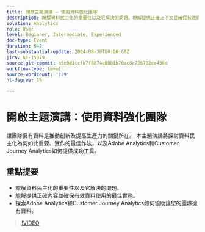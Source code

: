```yaml
---
title: 開啟主題演講 — 使用資料強化團隊
description: 瞭解資料民主化的重要性以及它解決的問題。瞭解提供正確上下文並確保有效資料使用的最佳實務。 探索Adobe Analytics和Customer Journey Analytics如何協助讓您的團隊擁有資料。
solution: Analytics
role: User
level: Beginner, Intermediate, Experienced
doc-type: Event
duration: 642
last-substantial-update: 2024-08-30T00:00:00Z
jira: KT-15979
source-git-commit: a5e8d1ccfb7f8874a0081b70ac8c756702ce438d
workflow-type: tm+mt
source-wordcount: '129'
ht-degree: 1%

---
```



# 開啟主題演講：使用資料強化團隊

讓團隊擁有資料是推動創新及提高生產力的關鍵所在。 本主題演講將探討資料民主化為何如此重要、實作的最佳作法，以及Adobe Analytics和Customer Journey Analytics如何提供成功工具。

## 重點提要

* 瞭解資料民主化的重要性以及它解決的問題。
* 瞭解提供正確內容並確保有效資料使用的最佳實務。
* 探索Adobe Analytics和Customer Journey Analytics如何協助讓您的團隊擁有資料。

>[!VIDEO](https://video.tv.adobe.com/v/3432751/?learn=on)
